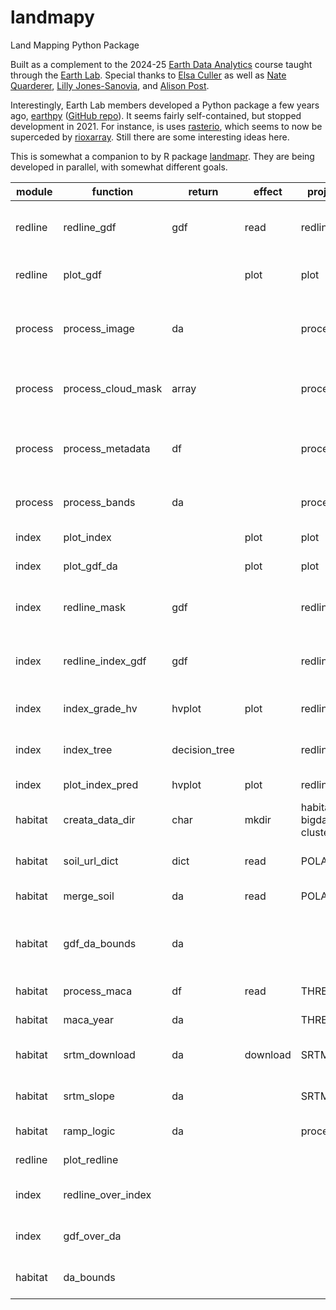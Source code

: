 # landmapy

Land Mapping Python Package

Built as a complement to the 2024-25
[Earth Data Analytics](https://github.com/byandell-envsys/EarthDataAnalytics)
course taught through the
[Earth Lab](https://earthlab.colorado.edu/).
Special thanks to [Elsa Culler](https://eculler.github.io/) as well as
[Nate Quarderer](https://github.com/nquarder),
[Lilly Jones-Sanovia](https://github.com/yawapi),
and
[Alison Post](https://akpost21.github.io/).

Interestingly, Earth Lab members developed a Python package a few years ago,
[earthpy](https://earthpy.readthedocs.io)
([GitHub repo](https://github.com/earthlab/earthpy)).
It seems fairly self-contained, but stopped development in 2021.
For instance, is uses
[rasterio](https://github.com/rasterio/rasterio),
which seems to now be superceded by
[rioxarray](https://corteva.github.io/rioxarray).
Still there are some interesting ideas here.

This is somewhat a companion to by R package
[landmapr](https://github.com/byandell-envsys/landmapr).
They are being developed in parallel, with somewhat different goals.

| module | function | return | effect | project | description |
|--------|----------|--------|--------|---------|-------------|
| redline | redline_gdf | gdf | read | redline | Read redlining GeoDataFrame from Mapping Inequality |
| redline | plot_gdf || plot | plot | Plot overlay of gdf with state boundaries |
| process | process_image | da || process | Load, crop, and scale a raster image from earthaccess |
| process | process_cloud_mask | array || process | Load an 8-bit Fmask file and create a boolean mask |
| process | process_metadata | df || process | Create df of raster data URIs from earthaccess metadata |
| process | process_bands | da || process | Process bands from gdf with df metadata |
| index | plot_index || plot | plot | Show plot of index |
| index | plot_gdf_da || plot | plot | Overlay gdf on da map |
| index | redline_mask | gdf || redline | Create new gdf for redlining using regionmask |
| index | redline_index_gdf | gdf || redline | Merge index stats with redlining gdf into one gdf |
| index | index_grade_hv | hvplot | plot | redline | HV plots for index and grade |
| index | index_tree | decision_tree || redline | Convert categories to numbers |
| index | plot_index_pred | hvplot | plot | redline | Plot the model results |
| habitat | creata_data_dir | char | mkdir | habitat, bigdata, cluster | Create Data Directory if it does not exist |
| habitat | soil_url_dict | dict | read | POLARIS | Set up soil URLs based on place |
| habitat | merge_soil | da | read | POLARIS | Merge soil data |
| habitat | gdf_da_bounds | da ||| Clip bounds from place_gdf on da extended by buffer |
| habitat | process_maca | df | read | THREDDS | Process MACA Monthly Data |
| habitat | maca_year | da || THREDDS | Extract and print year data |
| habitat | srtm_download | da | download | SRTM | Download SRTM data and create da |
| habitat | srtm_slope | da || SRTM | Calculate slope from SRTM data |
| habitat | ramp_logic | da || process | Fuzzy ramp logic |
| redline | plot_redline |||| deprecated: use plot_gdf |
| index | redline_over_index |||| deprecated: use plot_gdf_da |
| index | gdf_over_da |||| deprecated: use plot_gdf_da |
| habitat | da_bounds |||| deprecated: use gdf_da_bounds |
